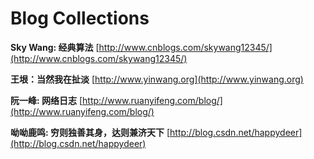 # Blog Collections
__Sky Wang: 经典算法__ [http://www.cnblogs.com/skywang12345/](http://www.cnblogs.com/skywang12345/)

__王垠：当然我在扯淡__ [http://www.yinwang.org](http://www.yinwang.org)

__阮一峰: 网络日志__ [http://www.ruanyifeng.com/blog/](http://www.ruanyifeng.com/blog/)

__呦呦鹿鸣: 穷则独善其身，达则兼济天下__ [http://blog.csdn.net/happydeer](http://blog.csdn.net/happydeer)